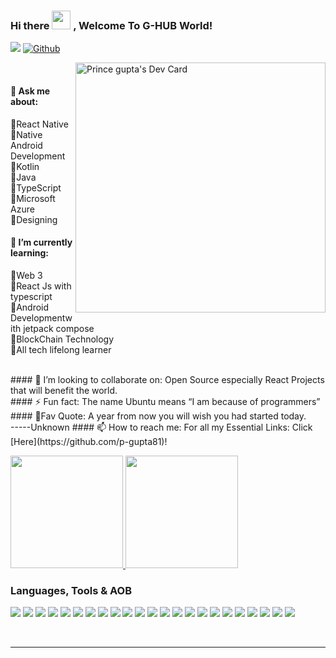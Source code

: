 ### Hi there <img src="https://raw.githubusercontent.com/MartinHeinz/MartinHeinz/master/wave.gif" width="30px"> , Welcome To G-HUB World!

<div align="left">

![](https://visitor-badge.laobi.icu/badge?page_id=p-gupta81.p-gupta81)
[![Github](https://img.shields.io/github/followers/sijan2?label=Follow&style=social)](https://github.com/p-gupta81)

 

<a href="https://app.daily.dev/Prince"><img src="https://github.com/p-gupta81/p-gupta81/blob/main/devcard.svg" width="400" align="right" alt="Prince gupta's Dev Card"/></a>

</div>

<br />

#### 💬 Ask me about:

🔸React Native <br>
🔸Native Android Development<br>
🔸Kotlin <br>
🔸Java<br>
🔸TypeScript <br>
🔸Microsoft Azure<br>
🔸Designing<br>

#### 🌻 I’m currently learning:
🔸Web 3 <br>
🔸React Js with typescript <br>
🔸Android Developmentwith jetpack compose <br>
🔸BlockChain Technology<br>
🔸All tech lifelong learner <br>

<br>
<div align="right">

 <a href="https://app.daily.dev/prince" target="_blank">

 <!--<img align="right" width ="320" height="390" src="https://github.com/p-gupta81/p-gupta81/blob/main/scan.png">  -->
 </a>
</div>
#### 👯 I’m looking to collaborate on:
Open Source especially React Projects that will benefit the world. <br>
#### ⚡ Fun fact:
The name Ubuntu means “I am because of programmers” 
#### 📌Fav Quote:
A year from now you will wish you had started today.<br>
-----Unknown
#### 📫 How to reach me:
For all my Essential Links: Click [Here](https://github.com/p-gupta81)!<br>

<!--
You can alternatively scan the QR Coded Image <br>

<h3 align="right">
Waiting to connect with you!🙇‍♂️
</h3>
## &#x1f4c8; My GitHub Analytics
<!--
[![Top Langs](https://github-readme-stats.vercel.app/api/top-langs/?username=p-gupta81&show_icons=true&hide=html,css&theme=radical)](https://github.com/anuraghazra/github-readme-stats)
[![prince's GitHub stats](https://github-readme-stats.vercel.app/api?username=p-gupta81&show_icons=true&theme=merko&align='right')](https://github.com/anuraghazra/github-readme-stats)
-->
<p align="left">
<a href="https://github.com/p-gupta">
<img height="180em" src="https://github-readme-stats-eight-theta.vercel.app/api?username=p-gupta&show_icons=true&theme=radical&include_all_commits=true&count_private=true"/>
<img height="180em" src="https://github-readme-stats-eight-theta.vercel.app/api/top-langs/?username=p-gupta81&layout=compact&langs_count=8&theme=merko"/>
</a>
</p>
<!--<a href="https://blog.octachart.com"><img src="https://img.shields.io/badge/Blog-2962FF?style=for-the-badge&logo=hashnode&logoColor=white"></a> -->
<!--<a href="https://twitter.com/intent/follow?screen_name=AfroBoyUg"><img src="https://img.shields.io/badge/Twitter-2962FF?style=for-the-badge&logo=twitter&logoColor=white"></a>
<!--<a href="https://discord.gg/"><img src="https://img.shields.io/badge/discord-543211?style=for-the-badge&logo=discord&logoColor=green"></a>
<a href="https://octachart.com/"><img src="https://img.shields.io/badge/Visit Octachart-2962FF?style=for-the-badge&logo=website&logoColor=blue"></a> 

<!--<a href="https://twitter.com/"><img src="https://img.shields.io/badge/UG Tech Geeks Bot-543211?style=for-the-badge&logo=twitter&logoColor=black"></a>

<!--<a href=""><img src="https://img.shields.io/badge/NFTs-2962FF?style=for-the-badge&logo=opensea&logoColor=white"></a> -->

### Languages, Tools & AOB
<p align="left"> 
  <img src="https://img.shields.io/badge/Python-234344?style=for-the-badge&logo=tailwind-css&logoColor=red">
 
   <img src="https://img.shields.io/badge/TypeScript-007ACC?style=for-the-badge&logo=typescript&logoColor=white">

  <img src="https://img.shields.io/badge/kotlin-403837?style=for-the-badge&logo=npm&logoColor=white">

  <img src="https://img.shields.io/badge/HTML5-E34F26?style=for-the-badge&logo=html5&logoColor=white">

  <img src="https://img.shields.io/badge/CSS3-1572B6?style=for-the-badge&logo=css3&logoColor=white">

  <img src="https://img.shields.io/badge/JavaScript-F7DF1E?style=for-the-badge&logo=javascript&logoColor=black">

  <img src="https://img.shields.io/badge/Markdown-000000?style=for-the-badge&logo=markdown&logoColor=white">

  <img src="https://img.shields.io/badge/Netlify-29C7B7?style=for-the-badge&logo=netlify&logoColor=white">

  <img src="https://img.shields.io/badge/Vercel-000000?style=for-the-badge&logo=vercel&logoColor=yellow">

  <img src="https://img.shields.io/badge/Git-FF58912?style=for-the-badge&logo=git&logoColor=white">

  <img src="https://img.shields.io/badge/npm-CB3837?style=for-the-badge&logo=npm&logoColor=white">

  <img src="https://img.shields.io/badge/scrum-C78765?style=for-the-badge&logo=scrum&logoColor=orange">

  <img src="https://img.shields.io/badge/solidity-BB3837?style=for-the-badge&logo=solidity&logoColor=black">

  <img src="https://img.shields.io/badge/Aws-F7DF1E?style=for-the-badge&logo=aws&logoColor=white">

  <img src="https://img.shields.io/badge/ethereum-2334AC?style=for-the-badge&logo=ethereum&logoColor=yellow">

  <img src="https://img.shields.io/badge/docker-CB3837?style=for-the-badge&logo=docker&logoColor=green">

  <img src="https://img.shields.io/badge/google-E34F26?style=for-the-badge&logo=google&logoColor=blue">

  <img src="https://img.shields.io/badge/heroku-AA4533?style=for-the-badge&logo=heroku&logoColor=yellow">

  <img src="https://img.shields.io/badge/flutter-A6C7B7?style=for-the-badge&logo=flutter&logoColor=red">

  <img src="https://img.shields.io/badge/vscode-11C7B7?style=for-the-badge&logo=vscode&logoColor=blue">

  <img src="https://img.shields.io/badge/pycharm-344121?style=for-the-badge&logo=pycharm&logoColor=green">

  <img src="https://img.shields.io/badge/openshot-A324C7?style=for-the-badge&logo=openshot&logoColor=white">

  <img src="https://img.shields.io/badge/Blockchain-7023AC?style=for-the-badge&logo=binance&logoColor=purple">
</p>
<br><hr>
<!---
p-gupta81/p-gupta81 is a ✨ special ✨ repository because its `README.md` (this file) appears on your GitHub profile.
You can click the Preview link to take a look at your changes.
--->
